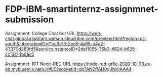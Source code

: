 # FDP-IBM-smartinternz-assignmnet-submission
Assignment: College Chat bot
URL https://web-chat.global.assistant.watson.cloud.ibm.com/preview.html?region=us-south&integrationID=f1cc6e15-2ec6-4a95-b4a2-43379d289fd5&serviceInstanceID=2daf1055-35b3-4624-b625-cc13c14b8ac0


Assignmnet: IOT Node-RED
URL https://node-red-grfle-2020-10-03.eu-gb.mybluemix.net/ui/#!/0?socketid=dpTAN2ffAH0qJNKrAAA4
